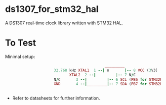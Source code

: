 # ds1307_for_stm32_hal
A DS1307 real-time clock library written with STM32 HAL.

# To Test
Minimal setup:
```Ruby
                                             _________
                      32.768 kHz XTAL1	1 --| o       |-- 8 VCC (3V3)
                             XTAL2	2 --|         |-- 7 N/C
                      N/C		3 --|         |-- 6 SCL (PB6 for STM32F030K6)
                      GND		4 --|_________|-- 7 SDA (PB7 for STM32F030K6)
 
 ```
*	Refer to datasheets for further information.
